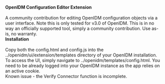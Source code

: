 <b>OpenIDM Configuration Editor Extension</b>
<br/>
<br/>
A community contribution for editing OpenIDM configuration objects via a user interface.  Note this is only tested for v3.0 of OpenIDM.  This
is in no way an officially supported tool, simply a community contribution.  Use as-is, no warranty.
<br/>
<b>Installation</b>
<br/>
<br/>
Copy both the config.html and config.js into the ../openidm/ui/extension/templates directory of your OpenIDM installation.  To access the UI, simply navigate to ../openidm/templates/config.html.  You need to be already logged into your OpenIDM instance as the app relies on an active
cookie.
<br/>
Known issue - the Verify Connector function is incomplete.
